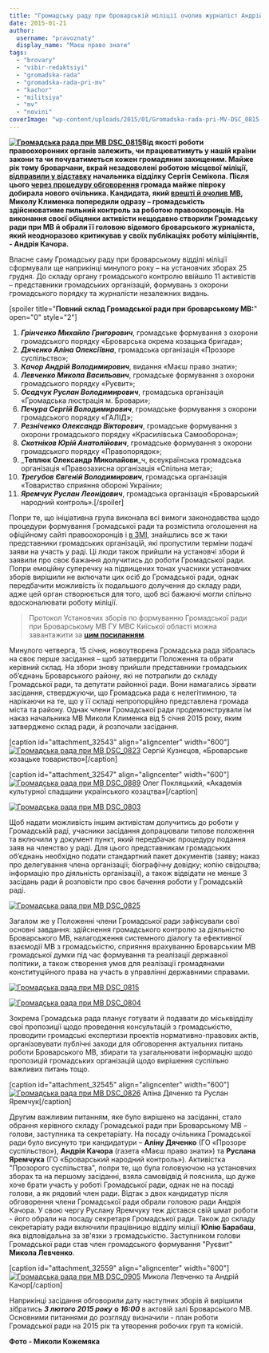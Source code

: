 ```yaml
---
title: "Громадську раду при броварській міліції очолив журналіст Андрій Качор"
date: 2015-01-21
author: 
  username: "pravoznaty"
  display_name: "Маєш право знати"
tags: 
  - "brovary"
  - "vibir-redaktsiyi"
  - "gromadska-rada"
  - "gromadska-rada-pri-mv"
  - "kachor"
  - "militsiya"
  - "mv"
  - "novini"
coverImage: "wp-content/uploads/2015/01/Gromadska-rada-pri-MV-DSC_0815.jpg"
---
```


**[![Громадська рада при МВ DSC_0815](https://mpz.brovary.org/wp-content/uploads/2015/01/Gromadska-rada-pri-MV-DSC_0815.jpg)](https://mpz.brovary.org/wp-content/uploads/2015/01/Gromadska-rada-pri-MV-DSC_0815.jpg)Від якості роботи правоохоронних органів залежить, чи працюватимуть у нашій країни закони та чи почуватиметься кожен громадянин захищеним. Майже рік тому броварчани, вкрай незадоволені роботою місцевої міліції, [відправили у відставку](https://mpz.brovary.org/nachalnik-brovarskoyi-militsiyi-napisav-raport-na-zvilnennya-cherez-nedoviru-samooboroni/) начальника відділку Сергія Семікопа. Після цього [через процедуру обговорення](https://mpz.brovary.org/mvs-kiyivshhini-raditimetsya-z-gromadskistyu-shhodo-novogo-kerivnitstva-brovarskoyi-militsiyi/) громада майже півроку добирала нового очільника. Кандидата, який [врешті й очолив МВ](https://mpz.brovary.org/u-brovarah-noviy-prokuror-ta-nachalnik-militsiyi-gromada-zaproshuye-yih-na-dialog/), Миколу Клименка попередили одразу – громадськість здійснюватиме пильний контроль за роботою правоохоронців. На виконання своєї обіцянки активісти нещодавно створили Громадську ради при МВ й обрали її головою відомого броварського журналіста, який неодноразово критикував у своїх публікаціях роботу міліціянтів, - Андрія Качора.**

Власне саму Громадську раду при броварському відділі міліції сформували ще наприкінці минулого року – на установчих зборах 25 грудня. До складу органу громадського контролю ввійшло 11 активістів – представники громадських організацій, формувань з охорони громадського порядку та журналісти незалежних видань.

\[spoiler title="**Повний склад Громадської ради при броварському МВ:**" open="0" style="2"\]

1. _**Грінченко Михайло Григорович**_, громадське формування з охорони громадського порядку «Броварська окрема козацька бригада»;
2. _**Дяченко Аліна Олексіївна**_, громадська організація «Прозоре суспільство»;
3. _**Качор Андрій Володимирович**_, видання «Маєш право знати»;
4. _**Левченко Микола Васильович**_, громадське формування з охорони громадського порядку «Руєвит»;
5. _**Осадчук Руслан Володимирович**_, громадська організація «Громадська люстрація м. Бровари»;
6. _**Печура Сергій Володимирович**_, громадське формування з охорони громадського порядку «ГАЛІД»;
7. _**Резніченко Олександр Вікторович**_, громадське формування з охорони громадського порядку «Красилівська Самооборона»;
8. _**Скотніков Юрій Анатолійович**_, громадське формування з охорони громадського порядку «Правопорядок»;
9. _**Теплюк Олександр Миколайови**_ч, всеукраїнська громадська організація «Правозахисна організація «Спільна мета»;
10. _**Трегубов Євгеній Володимирович**_, громадська організація «Товариство сприяння обороні України»;
11. _**Яремчук Руслан Леонідович**_, громадська організація «Броварський народний контроль».\[/spoiler\]

Попри те, що ініціативна група виконала всі вимоги законодавства щодо процедури формування Громадської ради та розмістила оголошення на офіційному сайті правоохоронців і [в ЗМІ](https://mpz.brovary.org/startuvav-protses-formuvannya-gromadskoyi-radi-pro-brovarskiy-militsiyi/), знайшлись все ж таки представники громадських організацій, які пропустили терміни подачі заяви на участь у раді. Ці люди також прийшли на установчі збори й заявили про своє бажання долучитись до роботи Громадської ради. Попри емоційну суперечку на підвищених тонах учасники установчих зборів вирішили не включати цих осіб до Громадської ради, однак передбачити можливість їх подальшого долучення до складу ради, адже цей орган створюється для того, щоб всі бажаючі могли спільно вдосконалювати роботу міліції.

> Протокол Установчих зборів по формуванню Громадської ради при Броварському МВ ГУ МВС Киїської області можна завантажити за **[цим посиланням](https://mpz.brovary.org/wp-content/uploads/2015/01/Protokol-ustanovchih-zboriv-GR-pri-MV.doc)**.

Минулого четверга, 15 січня, новоутворена Громадська рада зібралась на своє перше засідання – щоб затвердити Положення та обрати керівний склад. На збори знову прийшли представники громадських об’єднань Броварського району, які не потрапили до складу Громадської ради, та депутати районної ради. Вони намагались зірвати засідання, стверджуючи, що Громадська рада є нелегітимною, та нарікаючи на те, що у її складі непропорційно представлена громада міста та району. Однак члени Громадської ради продемонстрували їм наказ начальника МВ Миколи Клименка від 5 січня 2015 року, яким затверджено склад ради, й розпочали засідання.

\[caption id="attachment\_32543" align="aligncenter" width="600"\][![Громадська рада при МВ DSC_0823](https://mpz.brovary.org/wp-content/uploads/2015/01/Gromadska-rada-pri-MV-DSC_0823.jpg)](https://mpz.brovary.org/wp-content/uploads/2015/01/Gromadska-rada-pri-MV-DSC_0823.jpg) Сергій Кузнєцов, «Броварське козацьке товариство»\[/caption\]

\[caption id="attachment\_32547" align="aligncenter" width="600"\][![Громадська рада при МВ DSC_0889](https://mpz.brovary.org/wp-content/uploads/2015/01/Gromadska-rada-pri-MV-DSC_0889.jpg)](https://mpz.brovary.org/wp-content/uploads/2015/01/Gromadska-rada-pri-MV-DSC_0889.jpg) Олег Покляцький, «Академія культурної спадщини українського козацтва»\[/caption\]

[![Громадська рада при МВ DSC_0803](https://mpz.brovary.org/wp-content/uploads/2015/01/Gromadska-rada-pri-MV-DSC_0803.jpg)](https://mpz.brovary.org/wp-content/uploads/2015/01/Gromadska-rada-pri-MV-DSC_0803.jpg)

Щоб надати можливість іншим активістам долучитись до роботи у Громадській раді, учасники засідання допрацювали типове положення та включили у документ пункт, який передбачає процедуру подання заяв на членство у раді. Для цього представникам громадських об’єднань необхідно подати стандартний пакет документів (заяву; наказ про делегування члена організації; біографічну довідку; копію свідоцтва; інформацію про діяльність організації), а також відвідати не менше 3 засідань ради й розповісти про своє бачення роботи у Громадській раді.

[![Громадська рада при МВ DSC_0825](https://mpz.brovary.org/wp-content/uploads/2015/01/Gromadska-rada-pri-MV-DSC_0825.jpg)](https://mpz.brovary.org/wp-content/uploads/2015/01/Gromadska-rada-pri-MV-DSC_0825.jpg)

Загалом же у Положенні члени Громадської ради зафіксували свої основні завдання: здійснення громадського контролю за діяльністю Броварського МВ, налагодження системного діалогу та ефективної взаємодії МВ з громадськістю, сприяння врахуванню Броварським МВ громадської думки під час формування та реалізації державної політики, а також створення умов для реалізації громадянами конституційного права на участь в управлінні державними справами.

[![Громадська рада при МВ DSC_0815](https://mpz.brovary.org/wp-content/uploads/2015/01/Gromadska-rada-pri-MV-DSC_0815.jpg)](https://mpz.brovary.org/wp-content/uploads/2015/01/Gromadska-rada-pri-MV-DSC_0815.jpg)

[![Громадська рада при МВ DSC_0804](https://mpz.brovary.org/wp-content/uploads/2015/01/Gromadska-rada-pri-MV-DSC_0804.jpg)](https://mpz.brovary.org/wp-content/uploads/2015/01/Gromadska-rada-pri-MV-DSC_0804.jpg)

Зокрема Громадська рада планує готувати й подавати до міськвідділу свої пропозиції щодо проведення консультацій з громадськістю, проводити громадські експертизи проектів нормативно-правових актів, організовувати публічні заходи для обговорення актуальних питань роботи Броварського МВ, збирати та узагальнювати інформацію щодо пропозицій громадських організацій щодо вирішення суспільно важливих питань тощо.

\[caption id="attachment\_32545" align="aligncenter" width="600"\][![Громадська рада при МВ DSC_0826](https://mpz.brovary.org/wp-content/uploads/2015/01/Gromadska-rada-pri-MV-DSC_0826.jpg)](https://mpz.brovary.org/wp-content/uploads/2015/01/Gromadska-rada-pri-MV-DSC_0826.jpg) Аліна Дяченко та Руслан Яремчук\[/caption\]

Другим важливим питанням, яке було вирішено на засіданні, стало обрання керівного складу Громадської ради при Броварському МВ – голови, заступника та секретаріату. На посаду очільника Громадської ради було висунуто три кандидатури – **Аліну Дяченко** (ГО «Прозоре суспільство»), **Андрія Качора** (газета «Маєш право знати») та **Руслана Яремчука** (ГО «Броварський народний контроль»). Активістка "Прозорого суспільства", попри те, що була головуючою на установчих зборах та на першому засіданні, взяла самовідвід й пояснила, що дуже хоче брати участь у роботі Громадської ради, однак не на посаді голови, а як рядовий член ради. Відтак з двох кандидатур після обговорення члени Громадської ради обрали головою ради Андрія Качора. У свою чергу Руслану Яремчуку теж дістався свій шмат роботи - його обрали на посаду секретаря Громадської ради. Також до складу секретаріату ради включили працівницю відділу міліції **Юлію Барабаш**, яка відповідальна за зв'язки з громадськістю. Заступником голови Громадської ради став член громадського формування "Руєвит" **Микола Левченко**.

\[caption id="attachment\_32559" align="aligncenter" width="600"\][![Громадська рада при МВ DSC_0905](https://mpz.brovary.org/wp-content/uploads/2015/01/Gromadska-rada-pri-MV-DSC_0905.jpg)](https://mpz.brovary.org/wp-content/uploads/2015/01/Gromadska-rada-pri-MV-DSC_0905.jpg) Микола Левченко та Андрій Качор\[/caption\]

Наприкінці засідання обговорили дату наступних зборів й вирішили зібратись _**3 лютого 2015 року**_ **о** _**16:00**_ в актовій залі Броварського МВ. Основними питаннями до розгляду визначили - план роботи Громадської ради на 2015 рік та утворення робочих груп та комісій.

**Фото - Миколи Кожемяка**
